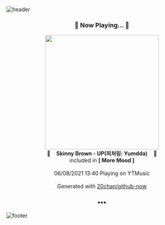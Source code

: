 ![header](https://capsule-render.vercel.app/api?type=wave&height=170&section=header&text=Hi.%20I'm%20SHIFT&fontColor=090707&fontAlignX=45&fontAlignY=65&fontSize=100)

<h3 align="center">🎵 Now Playing... 🎵</h3>
<p align="center">
  <a href="https://music.youtube.com/watch?v=fGWtxkcX3Ig">
    <img width="300" src="https://lh3.googleusercontent.com/yeyy77nReDug52xR9cPzxqVrtXSONp6FSzkazkNF1kkpsIIILiz_BoBBxLJP9iymcXTqmo5oAJBH_qKr">
  </a>
  <br>
  🎵&nbsp&nbsp&nbsp <b>Skinny Brown - UP(피처링: Yumdda)</b> &nbsp&nbsp&nbsp🎵
  <br>
  included in <b>[ More Mood ]</b>
  
  <br />
  <br />
  06/08/2021 13:40 Playing on YTMusic
  <br />
  <br />
  Generated with <a href="https://github.com/20chan/github-now">20chan/github-now</a>
</p>

<h3 align="center">•••</h3>

![footer](https://capsule-render.vercel.app/api?type=wave&height=150&section=footer)
